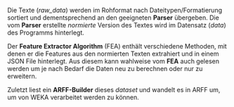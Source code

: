 Die Texte (*raw_data*) werden im Rohformat nach Dateitypen/Formatierung sortiert und dementsprechend an den geeigneten **Parser** übergeben.
Die vom **Parser** erstellte *normierte* Version des Textes wird im Datensatz (*data*) des Programms hinterlegt.

Der **Feature Extractor Algorithm** (FEA) enthält verschiedene Methoden, mit denen er die Features aus den normierten Texten extrahiert und in einem JSON File
hinterlegt. Aus diesem kann wahlweise vom **FEA** auch gelesen werden um je nach Bedarf die Daten neu zu berechnen oder nur zu erweitern.

Zuletzt liest ein **ARFF-Builder** dieses *dataset* und wandelt es in ARFF um, um von WEKA verarbeitet werden zu können.
